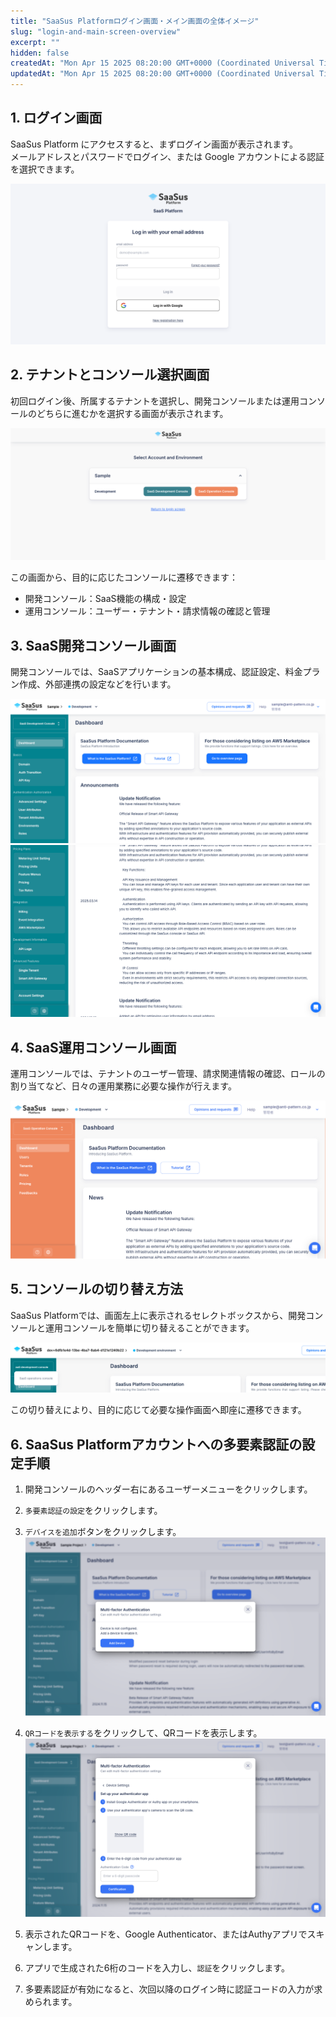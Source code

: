 ```yaml
---
title: "SaaSus Platformログイン画面・メイン画面の全体イメージ"
slug: "login-and-main-screen-overview"
excerpt: ""
hidden: false
createdAt: "Mon Apr 15 2025 08:20:00 GMT+0000 (Coordinated Universal Time)"
updatedAt: "Mon Apr 15 2025 08:20:00 GMT+0000 (Coordinated Universal Time)"
---
```


## 1. ログイン画面

SaaSus Platform にアクセスすると、まずログイン画面が表示されます。  
メールアドレスとパスワードでログイン、または Google アカウントによる認証を選択できます。

![ログイン画面](/ja/img/part-3/login-and-main-screen-overview/login.png)

## 2. テナントとコンソール選択画面

初回ログイン後、所属するテナントを選択し、開発コンソールまたは運用コンソールのどちらに進むかを選択する画面が表示されます。

![テナントとコンソール選択画面](/ja/img/part-3/login-and-main-screen-overview/select-environment.png)

この画面から、目的に応じたコンソールに遷移できます：

- 開発コンソール：SaaS機能の構成・設定
- 運用コンソール：ユーザー・テナント・請求情報の確認と管理


## 3. SaaS開発コンソール画面

開発コンソールでは、SaaSアプリケーションの基本構成、認証設定、料金プラン作成、外部連携の設定などを行います。

![開発コンソール画面_1](/ja/img/part-3/login-and-main-screen-overview/saas-development-console-01.png)
![開発コンソール画面_2](/ja/img/part-3/login-and-main-screen-overview/saas-development-console-02.png)


## 4. SaaS運用コンソール画面

運用コンソールでは、テナントのユーザー管理、請求関連情報の確認、ロールの割り当てなど、日々の運用業務に必要な操作が行えます。

![運用コンソール画面](/ja/img/part-3/login-and-main-screen-overview/saas-operation-console.png)

## 5. コンソールの切り替え方法

SaaSus Platformでは、画面左上に表示されるセレクトボックスから、開発コンソールと運用コンソールを簡単に切り替えることができます。

![コンソール切り替え](/ja/img/part-3/login-and-main-screen-overview/console-switching.png)

この切り替えにより、目的に応じて必要な操作画面へ即座に遷移できます。

## 6. SaaSus Platformアカウントへの多要素認証の設定手順

1. 開発コンソールのヘッダー右にあるユーザーメニューをクリックします。
2. `多要素認証の設定`をクリックします。
3. `デバイスを追加`ボタンをクリックします。  
   ![multi-factor-authentication-1](/ja/img/part-3/login-and-main-screen-overview/multi-factor-authentication-1.png)

4. `QRコードを表示する`をクリックして、QRコードを表示します。  
   ![multi-factor-authentication-2](/ja/img/part-3/login-and-main-screen-overview/multi-factor-authentication-2.png)

5. 表示されたQRコードを、Google Authenticator、またはAuthyアプリでスキャンします。

6. アプリで生成された6桁のコードを入力し、`認証`をクリックします。

7. 多要素認証が有効になると、次回以降のログイン時に認証コードの入力が求められます。